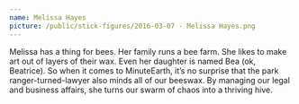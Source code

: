 ```yaml
---
name: Melissa Hayes
picture: /public/stick-figures/2016-03-07 - Melissa Hayes.png
---
```


Melissa has a thing for bees. Her family runs a bee farm. She likes to make art out of layers of their wax. Even her daughter is named Bea (ok, Beatrice). So when it comes to MinuteEarth, it’s no surprise that the park ranger-turned-lawyer also minds all of our beeswax. By managing our legal and business affairs, she turns our swarm of chaos into a thriving hive.
